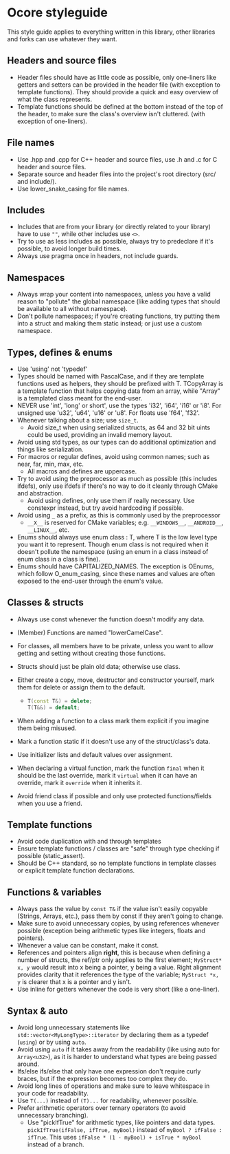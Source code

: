 # Ocore styleguide

This style guide applies to everything written in this library, other libraries and forks can use whatever they want.

## Headers and source files

- Header files should have as little code as possible, only one-liners like getters and setters can be provided in the header file (with exception to template functions). They should provide a quick and easy overview of what the class represents.
- Template functions should be defined at the bottom instead of the top of the header, to make sure the class's overview isn't cluttered. (with exception of one-liners).

## File names

- Use .hpp and .cpp for C++ header and source files, use .h and .c for C header and source files.
- Separate source and header files into the project's root directory (src/ and include/).
- Use lower_snake_casing for file names.

## Includes

- Includes that are from your library (or directly related to your library) have to use `""`, while other includes use `<>`.
- Try to use as less includes as possible, always try to predeclare if it's possible, to avoid longer build times.
- Always use pragma once in headers, not include guards.

## Namespaces

- Always wrap your content into namespaces, unless you have a valid reason to "pollute" the global namespace (like adding types that should be available to all without namespace).
- Don't pollute namespaces; if you're creating functions, try putting them into a struct and making them static instead; or just use a custom namespace.

## Types, defines & enums

- Use 'using' not 'typedef'
- Types should be named with PascalCase, and if they are template functions used as helpers, they should be prefixed with T. TCopyArray is a template function that helps copying data from an array, while "Array" is a templated class meant for the end-user.
- NEVER use 'int', 'long' or short', use the types 'i32', 'i64', 'i16' or 'i8'. For unsigned use 'u32', 'u64', 'u16' or 'u8'. For floats use 'f64', 'f32'.
- Whenever talking about a size; use `size_t`.
  - Avoid size_t when using serialized structs, as 64 and 32 bit uints could be used, providing an invalid memory layout.
- Avoid using std types, as our types can do additional optimization and things like serialization.
- For macros or regular defines, avoid using common names; such as near, far, min, max, etc. 
  - All macros and defines are uppercase.
- Try to avoid using the preprocessor as much as possible (this includes ifdefs), only use ifdefs if there's no way to do it cleanly through CMake and abstraction.
  - Avoid using defines, only use them if really necessary. Use constexpr instead, but try avoid hardcoding if possible.
- Avoid using `_` as a prefix, as this is commonly used by the preprocessor
  - `__X__` is reserved for CMake variables; e.g. `__WINDOWS__`, `__ANDROID__`, `__LINUX__`, etc.
- Enums should always use enum class : T, where T is the low level type you want it to represent. Though enum class is not required when it doesn't pollute the namespace (using an enum in a class instead of enum class in a class is fine).
- Enums should have CAPITALIZED_NAMES. The exception is OEnums, which follow O_enum_casing, since these names and values are often exposed to the end-user through the enum's value.

## Classes & structs

- Always use const whenever the function doesn't modify any data.

- (Member) Functions are named "lowerCamelCase".

- For classes, all members have to be private, unless you want to allow getting and setting without creating those functions.

- Structs should just be plain old data; otherwise use class.

- Either create a copy, move, destructor and constructor yourself, mark them for delete or assign them to the default.

  - ```cpp
    T(const T&) = delete;
    T(T&&) = default;
    ```

- When adding a function to a class mark them explicit if you imagine them being misused.

- Mark a function static if it doesn't use any of the struct/class's data.

- Use initializer lists and default values over assignment.

- When declaring a virtual function, mark the function `final` when it should be the last override, mark it `virtual` when it can have an override, mark it `override` when it inherits it. 

- Avoid friend class if possible and only use protected functions/fields when you use a friend. 

## Template functions

- Avoid code duplication with and through templates
- Ensure template functions / classes are "safe" through type checking if possible (static_assert).
- Should be C++ standard, so no template functions in template classes or explicit template function declarations.

## Functions & variables

- Always pass the value by `const T&` if the value isn't easily copyable (Strings, Arrays, etc.), pass them by const if they aren't going to change.
- Make sure to avoid unnecessary copies, by using references whenever possible (exception being arithmetic types like integers, floats and pointers).
- Whenever a value can be constant, make it const.
- References and pointers align **right**, this is because when defining a number of structs, the ref/ptr only applies to the first element; `MyStruct* x, y` would result into x being a pointer, y being a value. Right alignment provides clarity that it references the type of the variable; `MyStruct *x, y` is clearer that x is a pointer and y isn't. 
- Use inline for getters whenever the code is very short (like a one-liner). 

## Syntax & auto

- Avoid long unnecessary statements like `std::vector<MyLongType>::iterator` by declaring them as a typedef (`using`) or by using `auto`.
- Avoid using `auto` if it takes away from the readability (like using auto for `Array<u32>`), as it is harder to understand what types are being passed around.
- Ifs/else ifs/else that only have one expression don't require curly braces, but if the expression becomes too complex they do.
- Avoid long lines of operations and make sure to leave whitespace in your code for readability.
- Use `T(...)` instead of `(T)...` for readability, whenever possible.
- Prefer arithmetic operators over ternary operators (to avoid unnecessary branching).
  - Use "pickIfTrue" for arithmetic types, like pointers and data types. `pickIfTrue(ifFalse, ifTrue, myBool)` instead of `myBool ? ifFalse : ifTrue`. This uses `ifFalse * (1 - myBool) + isTrue * myBool` instead of a branch.